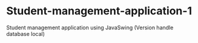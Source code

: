 # Student-management-application-1
Student management application using JavaSwing (Version handle database local)
